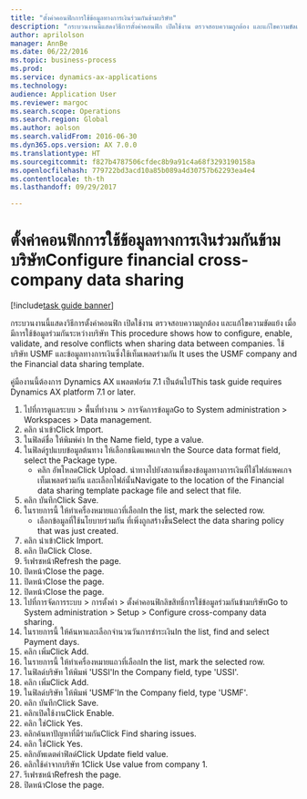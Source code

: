 ```yaml
--- 
title: "ตั้งค่าคอนฟิกการใช้ข้อมูลทางการเงินร่วมกันข้ามบริษัท"
description: "กระบวนงานนี้แสดงวิธีการตั้งค่าคอนฟิก เปิดใช้งาน ตรวจสอบความถูกต้อง และแก้ไขความขัดแย้ง เมื่อมีการใช้ข้อมูลร่วมกันระหว่างบริษัท "
author: aprilolson
manager: AnnBe
ms.date: 06/22/2016
ms.topic: business-process
ms.prod: 
ms.service: dynamics-ax-applications
ms.technology: 
audience: Application User
ms.reviewer: margoc
ms.search.scope: Operations
ms.search.region: Global
ms.author: aolson
ms.search.validFrom: 2016-06-30
ms.dyn365.ops.version: AX 7.0.0
ms.translationtype: HT
ms.sourcegitcommit: f827b4787506cfdec8b9a91c4a68f3293190158a
ms.openlocfilehash: 779722bd3acd10a85b089a4d30757b62293ea4e4
ms.contentlocale: th-th
ms.lasthandoff: 09/29/2017

---
```

# <a name="configure-financial-cross-company-data-sharing"></a><span data-ttu-id="3504c-103">ตั้งค่าคอนฟิกการใช้ข้อมูลทางการเงินร่วมกันข้ามบริษัท</span><span class="sxs-lookup"><span data-stu-id="3504c-103">Configure financial cross-company data sharing</span></span>

[!include[task guide banner](../../includes/task-guide-banner.md)]

<span data-ttu-id="3504c-104">กระบวนงานนี้แสดงวิธีการตั้งค่าคอนฟิก เปิดใช้งาน ตรวจสอบความถูกต้อง และแก้ไขความขัดแย้ง เมื่อมีการใช้ข้อมูลร่วมกันระหว่างบริษัท </span><span class="sxs-lookup"><span data-stu-id="3504c-104">This procedure shows how to configure, enable, validate, and resolve conflicts when sharing data between companies.</span></span> <span data-ttu-id="3504c-105">ใช้บริษัท USMF และข้อมูลทางการเงินซึ่งใช้เท็มเพลตร่วมกัน </span><span class="sxs-lookup"><span data-stu-id="3504c-105">It uses the USMF company and the Financial data sharing template.</span></span>



<span data-ttu-id="3504c-106">คู่มืองานนี้ต้องการ Dynamics AX แพลตฟอร์ม 7.1 เป็นต้นไป</span><span class="sxs-lookup"><span data-stu-id="3504c-106">This task guide requires Dynamics AX platform 7.1 or later.</span></span>

1. <span data-ttu-id="3504c-107">ไปที่การดูแลระบบ > พื้นที่ทำงาน > การจัดการข้อมูล</span><span class="sxs-lookup"><span data-stu-id="3504c-107">Go to System administration > Workspaces > Data management.</span></span>
2. <span data-ttu-id="3504c-108">คลิก นำเข้า</span><span class="sxs-lookup"><span data-stu-id="3504c-108">Click Import.</span></span>
3. <span data-ttu-id="3504c-109">ในฟิลด์ชื่อ ให้พิมพ์ค่า </span><span class="sxs-lookup"><span data-stu-id="3504c-109">In the Name field, type a value.</span></span>
4. <span data-ttu-id="3504c-110">ในฟิลด์รูปแบบข้อมูลต้นทาง ให้เลือกชนิดแพคเกจ</span><span class="sxs-lookup"><span data-stu-id="3504c-110">In the Source data format field, select the Package type.</span></span>
    * <span data-ttu-id="3504c-111">คลิก อัพโหลด</span><span class="sxs-lookup"><span data-stu-id="3504c-111">Click Upload.</span></span> <span data-ttu-id="3504c-112">นำทางไปยังสถานที่ของข้อมูลทางการเงินที่ใช้ไฟล์แพคเกจเท็มเพลตร่วมกัน และเลือกไฟล์นั้น</span><span class="sxs-lookup"><span data-stu-id="3504c-112">Navigate to the location of the Financial data sharing template package file and select that file.</span></span>  
5. <span data-ttu-id="3504c-113">คลิก บันทึก</span><span class="sxs-lookup"><span data-stu-id="3504c-113">Click Save.</span></span>
6. <span data-ttu-id="3504c-114">ในรายการนี้ ให้ทำเครื่องหมายแถวที่เลือก</span><span class="sxs-lookup"><span data-stu-id="3504c-114">In the list, mark the selected row.</span></span>
    * <span data-ttu-id="3504c-115">เลือกข้อมูลที่ใช้นโยบายร่วมกัน ที่เพิ่งถูกสร้างขึ้น</span><span class="sxs-lookup"><span data-stu-id="3504c-115">Select the data sharing policy that was just created.</span></span>  
7. <span data-ttu-id="3504c-116">คลิก นำเข้า</span><span class="sxs-lookup"><span data-stu-id="3504c-116">Click Import.</span></span>
8. <span data-ttu-id="3504c-117">คลิก ปิด</span><span class="sxs-lookup"><span data-stu-id="3504c-117">Click Close.</span></span>
9. <span data-ttu-id="3504c-118">รีเฟรชหน้า</span><span class="sxs-lookup"><span data-stu-id="3504c-118">Refresh the page.</span></span>
10. <span data-ttu-id="3504c-119">ปิดหน้า</span><span class="sxs-lookup"><span data-stu-id="3504c-119">Close the page.</span></span>
11. <span data-ttu-id="3504c-120">ปิดหน้า</span><span class="sxs-lookup"><span data-stu-id="3504c-120">Close the page.</span></span>
12. <span data-ttu-id="3504c-121">ปิดหน้า</span><span class="sxs-lookup"><span data-stu-id="3504c-121">Close the page.</span></span>
13. <span data-ttu-id="3504c-122">ไปที่การจัดการระบบ > การตั้งค่า > ตั้งค่าคอนฟิกลิขสิทธิ์การใช้ข้อมูลร่วมกันข้ามบริษัท</span><span class="sxs-lookup"><span data-stu-id="3504c-122">Go to System administration > Setup > Configure cross-company data sharing.</span></span>
14. <span data-ttu-id="3504c-123">ในรายการนี้ ให้ค้นหาและเลือกจำนวนวันการชำระเงิน</span><span class="sxs-lookup"><span data-stu-id="3504c-123">In the list, find and select Payment days.</span></span>
15. <span data-ttu-id="3504c-124">คลิก เพิ่ม</span><span class="sxs-lookup"><span data-stu-id="3504c-124">Click Add.</span></span>
16. <span data-ttu-id="3504c-125">ในรายการนี้ ให้ทำเครื่องหมายแถวที่เลือก</span><span class="sxs-lookup"><span data-stu-id="3504c-125">In the list, mark the selected row.</span></span>
17. <span data-ttu-id="3504c-126">ในฟิลด์บริษัท ให้พิมพ์ 'USSI'</span><span class="sxs-lookup"><span data-stu-id="3504c-126">In the Company field, type 'USSI'.</span></span>
18. <span data-ttu-id="3504c-127">คลิก เพิ่ม</span><span class="sxs-lookup"><span data-stu-id="3504c-127">Click Add.</span></span>
19. <span data-ttu-id="3504c-128">ในฟิลด์บริษัท ให้พิมพ์ 'USMF'</span><span class="sxs-lookup"><span data-stu-id="3504c-128">In the Company field, type 'USMF'.</span></span>
20. <span data-ttu-id="3504c-129">คลิก บันทึก</span><span class="sxs-lookup"><span data-stu-id="3504c-129">Click Save.</span></span>
21. <span data-ttu-id="3504c-130">คลิกเปิดใช้งาน</span><span class="sxs-lookup"><span data-stu-id="3504c-130">Click Enable.</span></span>
22. <span data-ttu-id="3504c-131">คลิก ใช่</span><span class="sxs-lookup"><span data-stu-id="3504c-131">Click Yes.</span></span>
23. <span data-ttu-id="3504c-132">คลิกค้นหาปัญหาที่มีร่วมกัน</span><span class="sxs-lookup"><span data-stu-id="3504c-132">Click Find sharing issues.</span></span>
24. <span data-ttu-id="3504c-133">คลิก ใช่</span><span class="sxs-lookup"><span data-stu-id="3504c-133">Click Yes.</span></span>
25. <span data-ttu-id="3504c-134">คลิกอัพเดตค่าฟิลด์</span><span class="sxs-lookup"><span data-stu-id="3504c-134">Click Update field value.</span></span>
26. <span data-ttu-id="3504c-135">คลิกใช้ค่าจากบริษัท 1</span><span class="sxs-lookup"><span data-stu-id="3504c-135">Click Use value from company 1.</span></span>
27. <span data-ttu-id="3504c-136">รีเฟรชหน้า</span><span class="sxs-lookup"><span data-stu-id="3504c-136">Refresh the page.</span></span>
28. <span data-ttu-id="3504c-137">ปิดหน้า</span><span class="sxs-lookup"><span data-stu-id="3504c-137">Close the page.</span></span>


